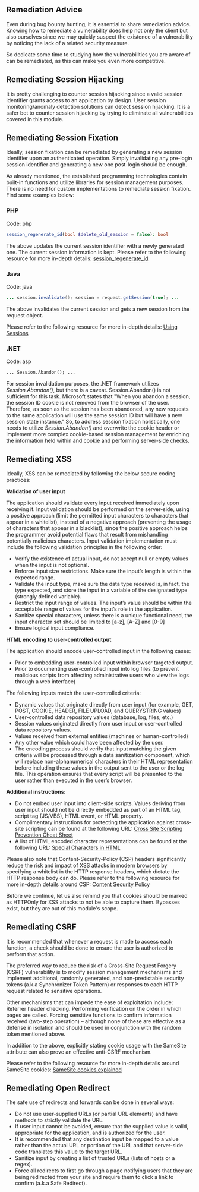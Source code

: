 ## Remediation Advice

Even during bug bounty hunting, it is essential to share remediation advice. Knowing how to remediate a vulnerability does help not only the client but also ourselves since we may quickly suspect the existence of a vulnerability by noticing the lack of a related security measure.

So dedicate some time to studying how the vulnerabilities you are aware of can be remediated, as this can make you even more competitive.

## Remediating Session Hijacking

It is pretty challenging to counter session hijacking since a valid session identifier grants access to an application by design. User session monitoring/anomaly detection solutions can detect session hijacking. It is a safer bet to counter session hijacking by trying to eliminate all vulnerabilities covered in this module.

## Remediating Session Fixation

Ideally, session fixation can be remediated by generating a new session identifier upon an authenticated operation. Simply invalidating any pre-login session identifier and generating a new one post-login should be enough.

As already mentioned, the established programming technologies contain built-in functions and utilize libraries for session management purposes. There is no need for custom implementations to remediate session fixation. Find some examples below:

### PHP

Code: php

```php
session_regenerate_id(bool $delete_old_session = false): bool
```

The above updates the current session identifier with a newly generated one. The current session information is kept. Please refer to the following resource for more in-depth details: [session\_regenerate\_id](https://www.php.net/manual/en/function.session-regenerate-id.php)

### Java

Code: java

```java
... session.invalidate(); session = request.getSession(true); ...
```

The above invalidates the current session and gets a new session from the request object.

Please refer to the following resource for more in-depth details: [Using Sessions](https://docs.oracle.com/cd/E19146-01/819-2634/6n4tl5kmm/index.html)

### .NET

Code: asp

```asp
... Session.Abandon(); ...
```

For session invalidation purposes, the .NET framework utilizes _Session.Abandon()_, but there is a caveat. Session.Abandon() is not sufficient for this task. Microsoft states that "When you abandon a session, the session ID cookie is not removed from the browser of the user. Therefore, as soon as the session has been abandoned, any new requests to the same application will use the same session ID but will have a new session state instance." So, to address session fixation holistically, one needs to utilize _Session.Abandon()_ and overwrite the cookie header or implement more complex cookie-based session management by enriching the information held within and cookie and performing server-side checks.

## Remediating XSS

Ideally, XSS can be remediated by following the below secure coding practices:

**Validation of user input**

The application should validate every input received immediately upon receiving it. Input validation should be performed on the server-side, using a positive approach (limit the permitted input characters to characters that appear in a whitelist), instead of a negative approach (preventing the usage of characters that appear in a blacklist), since the positive approach helps the programmer avoid potential flaws that result from mishandling potentially malicious characters. Input validation implementation must include the following validation principles in the following order:

-   Verify the existence of actual input, do not accept null or empty values when the input is not optional.
-   Enforce input size restrictions. Make sure the input’s length is within the expected range.
-   Validate the input type, make sure the data type received is, in fact, the type expected, and store the input in a variable of the designated type (strongly defined variable).
-   Restrict the input range of values. The input’s value should be within the acceptable range of values for the input’s role in the application.
-   Sanitize special characters, unless there is a unique functional need, the input character set should be limited to \[a-z\], \[A-Z\] and \[0-9\]
-   Ensure logical input compliance.

**HTML encoding to user-controlled output**

The application should encode user-controlled input in the following cases:

-   Prior to embedding user-controlled input within browser targeted output.
-   Prior to documenting user-controlled input into log files (to prevent malicious scripts from affecting administrative users who view the logs through a web interface)

The following inputs match the user-controlled criteria:

-   Dynamic values that originate directly from user input (for example, GET, POST, COOKIE, HEADER, FILE UPLOAD, and QUERYSTRING values)
-   User-controlled data repository values (database, log, files, etc.)
-   Session values originated directly from user input or user-controlled data repository values.
-   Values received from external entities (machines or human-controlled)
-   Any other value which could have been affected by the user.
-   The encoding process should verify that input matching the given criteria will be processed through a data sanitization component, which will replace non-alphanumerical characters in their HTML representation before including these values in the output sent to the user or the log file. This operation ensures that every script will be presented to the user rather than executed in the user’s browser.

**Additional instructions:**

-   Do not embed user input into client-side scripts. Values deriving from user input should not be directly embedded as part of an HTML tag, script tag (JS/VBS), HTML event, or HTML property.
-   Complimentary instructions for protecting the application against cross-site scripting can be found at the following URL: [Cross Site Scripting Prevention Cheat Sheet](https://www.owasp.org/index.php/XSS_(Cross_Site_Scripting)_Prevention_Cheat_Sheet)
-   A list of HTML encoded character representations can be found at the following URL: [Special Characters in HTML](http://www.degraeve.com/reference/specialcharacters.php)

Please also note that Content-Security-Policy (CSP) headers significantly reduce the risk and impact of XSS attacks in modern browsers by specifying a whitelist in the HTTP response headers, which dictate the HTTP response body can do. Please refer to the following resource for more in-depth details around CSP: [Content Security Policy](https://developers.google.com/web/fundamentals/security/csp)

Before we continue, let us also remind you that cookies should be marked as HTTPOnly for XSS attacks to not be able to capture them. Bypasses exist, but they are out of this module's scope.

## Remediating CSRF

It is recommended that whenever a request is made to access each function, a check should be done to ensure the user is authorized to perform that action.

The preferred way to reduce the risk of a Cross-Site Request Forgery (CSRF) vulnerability is to modify session management mechanisms and implement additional, randomly generated, and non-predictable security tokens (a.k.a Synchronizer Token Pattern) or responses to each HTTP request related to sensitive operations.

Other mechanisms that can impede the ease of exploitation include: Referrer header checking. Performing verification on the order in which pages are called. Forcing sensitive functions to confirm information received (two-step operation) – although none of these are effective as a defense in isolation and should be used in conjunction with the random token mentioned above.

In addition to the above, explicitly stating cookie usage with the SameSite attribute can also prove an effective anti-CSRF mechanism.

Please refer to the following resource for more in-depth details around SameSite cookies: [SameSite cookies explained](https://web.dev/samesite-cookies-explained/)

## Remediating Open Redirect

The safe use of redirects and forwards can be done in several ways:

-   Do not use user-supplied URLs (or partial URL elements) and have methods to strictly validate the URL.
-   If user input cannot be avoided, ensure that the supplied value is valid, appropriate for the application, and is authorized for the user.
-   It is recommended that any destination input be mapped to a value rather than the actual URL or portion of the URL and that server-side code translates this value to the target URL.
-   Sanitize input by creating a list of trusted URLs (lists of hosts or a regex).
-   Force all redirects to first go through a page notifying users that they are being redirected from your site and require them to click a link to confirm (a.k.a Safe Redirect).
